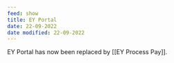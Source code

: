 ```yaml
---
feed: show
title: EY Portal
date: 22-09-2022
date modified: 22-09-2022
---
```


EY Portal has now been replaced by [[EY Process Pay]].

